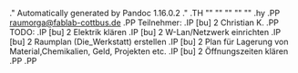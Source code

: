 .\" Automatically generated by Pandoc 1.16.0.2
.\"
.TH "" "" "" "" ""
.hy
.PP
<raumorga@fablab-cottbus.de>
.PP
Teilnehmer:
.IP \[bu] 2
Christian K.
.PP
TODO:
.IP \[bu] 2
Elektrik klären
.IP \[bu] 2
W\-Lan/Netzwerk einrichten
.IP \[bu] 2
Raumplan (Die_Werkstatt) erstellen
.IP \[bu] 2
Plan für Lagerung von Material,Chemikalien, Geld, Projekten etc.
.IP \[bu] 2
Öffnungszeiten klären
.PP
.PP
